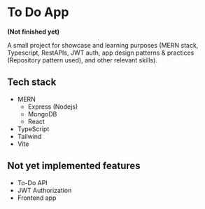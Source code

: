 # To Do App

**(Not finished yet)**

A small project for showcase and learning purposes (MERN stack, Typescript, RestAPIs, JWT auth, app design patterns & practices (Repository pattern used), and other relevant skills).

## Tech stack

- MERN
  - Express (Nodejs)
  - MongoDB
  - React
- TypeScript
- Tailwind
- Vite

## Not yet implemented features

- To-Do API
- JWT Authorization
- Frontend app
